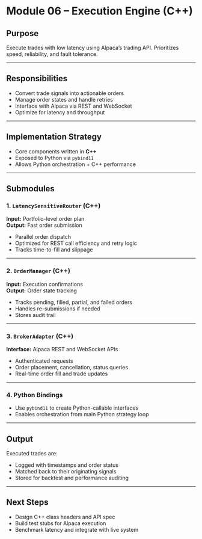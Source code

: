# Module 06 – Execution Engine (C++)

## Purpose
Execute trades with low latency using Alpaca’s trading API. Prioritizes speed, reliability, and fault tolerance.

---

## Responsibilities

- Convert trade signals into actionable orders
- Manage order states and handle retries
- Interface with Alpaca via REST and WebSocket
- Optimize for latency and throughput

---

## Implementation Strategy

- Core components written in **C++**
- Exposed to Python via `pybind11`
- Allows Python orchestration + C++ performance

---

## Submodules

### 1. `LatencySensitiveRouter` (C++)
**Input:** Portfolio-level order plan  
**Output:** Fast order submission

- Parallel order dispatch
- Optimized for REST call efficiency and retry logic
- Tracks time-to-fill and slippage

---

### 2. `OrderManager` (C++)
**Input:** Execution confirmations  
**Output:** Order state tracking

- Tracks pending, filled, partial, and failed orders
- Handles re-submissions if needed
- Stores audit trail

---

### 3. `BrokerAdapter` (C++)
**Interface:** Alpaca REST and WebSocket APIs

- Authenticated requests
- Order placement, cancellation, status queries
- Real-time order fill and trade updates

---

### 4. Python Bindings
- Use `pybind11` to create Python-callable interfaces
- Enables orchestration from main Python strategy loop

---

## Output

Executed trades are:
- Logged with timestamps and order status
- Matched back to their originating signals
- Stored for backtest and performance auditing

---

## Next Steps

- Design C++ class headers and API spec
- Build test stubs for Alpaca execution
- Benchmark latency and integrate with live system
